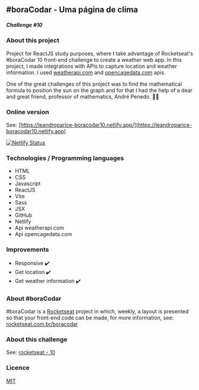 ## #boraCodar - Uma página de clima

##### Challenge #10

### About this project

Project for ReactJS study purposes, where I take advantage of Rocketseat's #boraCodar 10 front-end challenge to create a weather web app.
In this project, I made integrations with APIs to capture location and weather information.
I used [weatherapi.com](https://www.weatherapi.com) and [opencagedata.com](https://opencagedata.com) apis.

One of the great challenges of this project was to find the mathematical formula to position the sun on the graph and for that I had the help of a dear and great friend, professor of mathematics, André Penedo. 💚👊

### Online version

See: [https://leandroparice-boracodar10.netlify.app/](https://leandroparice-boracodar10.netlify.app)

[![Netlify Status](https://api.netlify.com/api/v1/badges/f1fae81b-52a6-4b62-82a7-f9df1831a912/deploy-status)](https://app.netlify.com/sites/leandroparice-boracodar10/deploys)

### Technologies / Programming languages

- HTML
- CSS
- Javascript
- ReactJS
- Vite
- Sass
- JSX
- GitHub
- Netlify
- Api weatherapi.com
- Api opencagedata.com

### Improvements

- Responsive ✔️
- Get location ✔️
- Get weather information ✔️

### About #boraCodar

#boraCodar is a [Rocketseat](https://rocketseat.com.br) project in which, weekly, a layout is presented so that your front-end code can be made, for more information, see: [rocketseat.com.br/boracodar](https://rocketseat.com.br/boracodar)

### About this challenge

See: [rocketseat - 10](https://www.rocketseat.com.br/boracodar/desafios-anteriores/uma-pagina-de-clima-desafio-10)

### Licence

[MIT](https://choosealicense.com/licenses/mit/)
